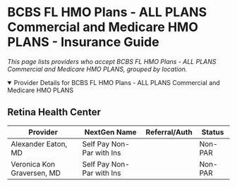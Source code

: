# BCBS FL HMO Plans - ALL PLANS Commercial and Medicare HMO PLANS - Insurance Guide

*This page lists providers who accept BCBS FL HMO Plans - ALL PLANS Commercial and Medicare HMO PLANS, grouped by location.*

<details open><summary>Provider Details for BCBS FL HMO Plans - ALL PLANS Commercial and Medicare HMO PLANS</summary>

## Retina Health Center

| Provider | NextGen Name | Referral/Auth | Status |
|----------|-------------|--------------|--------|
| Alexander Eaton, MD | Self Pay Non-Par with Ins |  | Non-PAR |
| Veronica Kon Graversen, MD | Self Pay Non-Par with Ins |  | Non-PAR |

</details>

